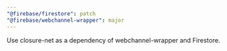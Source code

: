 ```yaml
---
"@firebase/firestore": patch
"@firebase/webchannel-wrapper": major
---
```


Use closure-net as a dependency of webchannel-wrapper and Firestore.

